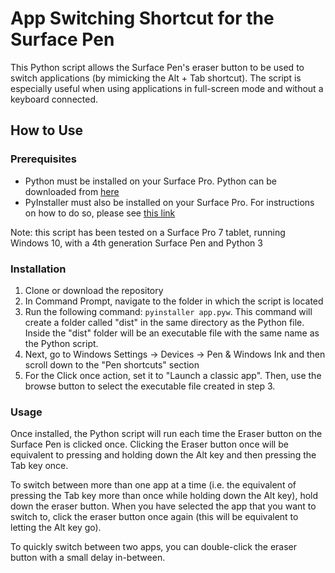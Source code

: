 # App Switching Shortcut for the Surface Pen
This Python script allows the Surface Pen's eraser button to be used to switch applications (by mimicking the Alt + Tab shortcut). 
The script is especially useful when using applications in full-screen mode and without a keyboard connected.

## How to Use
### Prerequisites
- Python must be installed on your Surface Pro. Python can be downloaded from [here](https://www.python.org/downloads/windows/)
- PyInstaller must also be installed on your Surface Pro. For instructions on how to do so, please see [this link](https://www.pyinstaller.org/)

Note: this script has been tested on a Surface Pro 7 tablet, running Windows 10, with a 4th generation Surface Pen and Python 3  

### Installation
1.  Clone or download the repository
2.  In Command Prompt, navigate to the folder in which the script is located
3.  Run the following command: `pyinstaller app.pyw`. 
    This command will create a folder called "dist" in the same directory as the Python file. Inside the "dist" folder will be an executable file with the same name as the Python script. 
4.  Next, go to Windows Settings -> Devices -> Pen & Windows Ink and then scroll down to the "Pen shortcuts" section
5.  For the Click once action, set it to "Launch a classic app". Then, use the browse button to select the executable file created in step 3.

### Usage
Once installed, the Python script will run each time the Eraser button on the Surface Pen is clicked once. Clicking the Eraser button once will be equivalent to pressing and holding down the Alt key and then pressing the Tab key once.

To switch between more than one app at a time (i.e. the equivalent of pressing the Tab key more than once while holding down the Alt key), hold down the eraser button.
When you have selected the app that you want to switch to, click the eraser button once again (this will be equivalent to letting the Alt key go).

To quickly switch between two apps, you can double-click the eraser button with a small delay in-between.
